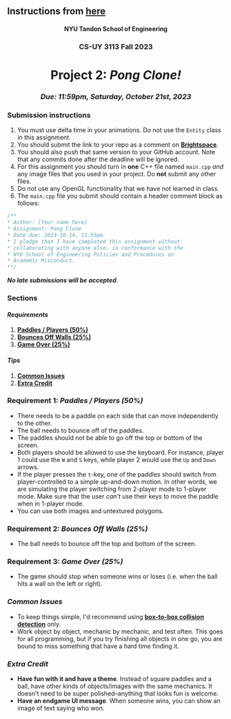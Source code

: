 ## Instructions from [here](https://github.com/sebastianromerocruz/CS3113-material/blob/main/assignments/project_2.md)

<h4 align=center>NYU Tandon School of Engineering</h4>
<h3 align=center>CS-UY 3113 Fall 2023</h3>
<h1 align=center>Project 2: <em>Pong Clone!</em></h1>
<h3 align=center><em>Due: 11:59pm, Saturday, October 21st, 2023</em></h3>
 
### Submission instructions
1. You must use delta time in your animations. Do not use the `Entity` class in this assignment.
2. You should submit the link to your repo as a comment on [**Brightspace**](https://brightspace.nyu.edu/d2l/lms/dropbox/admin/folders_manage.d2l?ou=311022&dst=1).
3. You should also push that same version to your GitHub account. Note that any commits done after the deadline will be ignored.
4. For this assignment you should turn in **one** C++ file named `main.cpp` _and_ any image files that you used in your project. Do **not** submit any other files.
4. Do not use any OpenGL functionality that we have not learned in class.
5. The `main.cpp` file you submit should contain a header comment block as follows:

```c++
/**
* Author: [Your name here]
* Assignment: Pong Clone
* Date due: 2023-10-14, 11:59pm
* I pledge that I have completed this assignment without
* collaborating with anyone else, in conformance with the
* NYU School of Engineering Policies and Procedures on
* Academic Misconduct.
**/
```

***No late submissions will be accepted***.

### Sections

#### _Requirements_

1. [**Paddles / Players (50%)**](#requirement-1-paddles--players-50)
2. [**Bounces Off Walls (25%)**](#requirement-2-bounces-off-walls-25)
3. [**Game Over (25%)**](#requirement-3-game-over-25)

#### _Tips_

1. [**Common Issues**](#common-issues)
2. [**Extra Credit**](#extra-credit)

### Requirement 1: _Paddles / Players (50%)_

- There needs to be a paddle on each side that can move independently to the other.
- The ball needs to bounce off of the paddles.
- The paddles should not be able to go off the top or bottom of the screen.
- Both players should be allowed to use the keyboard. For instance, player 1 could use the `W` and `S` keys, while player 2 would use the `Up` and `Down` arrows.
- If the player presses the `t`-key, one of the paddles should switch from player-controlled to a simple up-and-down motion. In other words, we are simulating the player switching from 2-player mode to 1-player mode. Make sure that the user _can't_ use their keys to move the paddle when in 1-player mode.
- You can use both images and untextured polygons.

### Requirement 2: _Bounces Off Walls (25%)_

- The ball needs to bounce off the top and bottom of the screen.

### Requirement 3: _Game Over (25%)_

- The game should stop when someone wins or loses (i.e. when the ball hits a wall on the left or right).

### _Common Issues_

- To keep things simple, I'd recommend using [**box-to-box collision detection**](https://github.com/sebastianromerocruz/CS3113-material/tree/main/lectures/collision-detection#box-to-box-collisions) only.
- Work object by object, mechanic by mechanic, and test often. This goes for all programming, but if you try finishing all objects in one go, you are bound to miss something that have a hard time finding it.


### _Extra Credit_

- **Have fun with it and have a theme**. Instead of square paddles and a ball, have other kinds of objects/images with the same mechanics. It doesn't need to be super polished–anything that looks fun is welcome.
- **Have an endgame UI message**. When someone wins, you can show an image of text saying who won.
